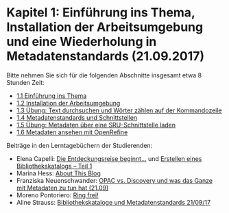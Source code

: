 # Kapitel 1: Einführung ins Thema, Installation der Arbeitsumgebung und eine Wiederholung in Metadatenstandards \(21.09.2017\)

Bitte nehmen Sie sich für die folgenden Abschnitte insgesamt etwa 8 Stunden Zeit:

* [1.1 Einführung ins Thema](/kapitel-1/11-einfuhrung-ins-thema.md)
* [1.2 Installation der Arbeitsumgebung](/kapitel-1/12-installation-der-arbeitsumgebung.md)
* [1.3 Übung: Text durchsuchen und Wörter zählen auf der Kommandozeile](/kapitel-1/13-ubung-text-durchsuchen-und-worter-zahlen-auf-der-kommandozeile.md)
* [1.4 Metadatenstandards und Schnittstellen](/kapitel-1/14-metadatenstandards-und-schnittstellen.md)
* [1.5 Übung: Metadaten über eine SRU-Schnittstelle laden](/kapitel-1/15-ubung-metadaten-uber-eine-sru-schnittstelle-laden.md)
* [1.6 Metadaten ansehen mit OpenRefine](/kapitel-1/16-metadaten-ansehen-mit-openrefine.md)

Beiträge in den Lerntagebüchern der Studierenden:

* Elena Capelli: [Die Entdeckungsreise beginnt...](https://elenasdiscovery.wordpress.com/2017/09/23/erster-blogbeitrag/) und [Erstellen eines Bibliothekskatalogs – Teil 1](https://elenasdiscovery.wordpress.com/2017/10/30/erstellen-eines-bibliothekskatalogs-teil-1/)
* Marina Hess: [About This Blog](https://mainsuche.jimdo.com)
* Franziska Neuenschwander: [OPAC vs. Discovery und was das Ganze mit Metadaten zu tun hat (21.09)](https://bainblogweb.wordpress.com/2017/10/09/opac-vs-discovery-und-was-das-ganze-mit-metadaten-zu-tun-hat-21-09/)
* Moreno Pontoriero: [Ring frei!](https://morenoexplores.wordpress.com/2017/09/30/ring-frei/)
* Aline Strauss: [Bibliothekskataloge und Metadatenstandards 21/09/17](https://alinesbiblio.wordpress.com/2017/09/29/kapitel-1-bibliothekskataloge-und-metadatenstandards-210917/)
